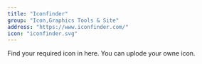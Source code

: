 ```yaml
---
title: "Iconfinder"
group: "Icon,Graphics Tools & Site"
address: "https://www.iconfinder.com/"
icon: "iconfinder.svg"
---
```


Find your required icon in here. You can uplode your owne icon.